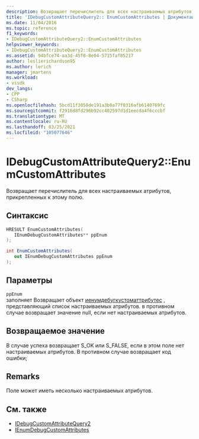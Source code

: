 ```yaml
---
description: Возвращает перечислитель для всех настраиваемых атрибутов, прикрепленных к этому полю.
title: 'IDebugCustomAttributeQuery2:: EnumCustomAttributes | Документация Майкрософт'
ms.date: 11/04/2016
ms.topic: reference
f1_keywords:
- IDebugCustomAttributeQuery2::EnumCustomAttributes
helpviewer_keywords:
- IDebugCustomAttributeQuery2::EnumCustomAttributes
ms.assetid: 94bfce74-aa3d-45f0-8e04-5715faf85217
author: leslierichardson95
ms.author: lerich
manager: jmartens
ms.workload:
- vssdk
dev_langs:
- CPP
- CSharp
ms.openlocfilehash: 5bcd11f3058de191a3b0a77f0316afb6140769fc
ms.sourcegitcommit: f2916d8fd296b92cc402597d1d1eecda4f6cccbf
ms.translationtype: MT
ms.contentlocale: ru-RU
ms.lasthandoff: 03/25/2021
ms.locfileid: "105077646"
---
```

# <a name="idebugcustomattributequery2enumcustomattributes"></a>IDebugCustomAttributeQuery2::EnumCustomAttributes
Возвращает перечислитель для всех настраиваемых атрибутов, прикрепленных к этому полю.

## <a name="syntax"></a>Синтаксис

```cpp
HRESULT EnumCustomAttributes( 
   IEnumDebugCustomAttributes** ppEnum
);
```

```csharp
int EnumCustomAttributes(
   out IEnumDebugCustomAttributes ppEnum
);
```

## <a name="parameters"></a>Параметры
`ppEnum`\
заполняет Возвращает объект [иенумдебугкустоматтрибутес](../../../extensibility/debugger/reference/ienumdebugcustomattributes.md) , представляющий список настраиваемых атрибутов. в противном случае возвращает значение null, если нет настраиваемых атрибутов.

## <a name="return-value"></a>Возвращаемое значение
 В случае успеха возвращает S_OK или S_FALSE, если в этом поле нет настраиваемых атрибутов. В противном случае возвращает код ошибки;

## <a name="remarks"></a>Remarks
 Поле может иметь несколько настраиваемых атрибутов.

## <a name="see-also"></a>См. также
- [IDebugCustomAttributeQuery2](../../../extensibility/debugger/reference/idebugcustomattributequery2.md)
- [IEnumDebugCustomAttributes](../../../extensibility/debugger/reference/ienumdebugcustomattributes.md)
